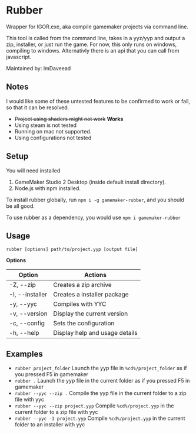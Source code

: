 # Rubber
Wrapper for IGOR.exe, aka compile gamemaker projects via command line.

This tool is called from the command line, takes in a yyz/yyp and output a zip, installer,
or just run the game. For now, this only runs on windows, compiling to windows. Alternativly
there is an api that you can call from javascript.

Maintained by: ImDaveead

## Notes
I would like some of these untested features to be confirmed to work or fail, so that it can be resolved.

- ~~Project using shaders might not work~~ **Works**
- Using steam is not tested
- Running on mac not supported.
- Using configurations not tested

## Setup

You will need installed
1. GameMaker Studio 2 Desktop (inside default install directory).
1. Node.js with npm installed.

To install rubber globally, run `npm i -g gamemaker-rubber`, and you should be all good.

To use rubber as a dependency, you would use `npm i gamemaker-rubber`

## Usage
`rubber [options] path/to/project.yyp [output file]`

**Options**

| Option          | Actions                        |
| --------------- | ------------------------------ |
| -Z, --zip       | Creates a zip archive          |
| -I, --installer | Creates a installer package    |
| -y, --yyc       | Compiles with YYC              |
| -v, --version   | Display the current version    |
| -c, --config    | Sets the configuration         |
| -h, --help      | Display help and usage details |

## Examples
- `rubber project_folder` Launch the yyp file in `%cd%/project_folder` as if you pressed F5 in gamemaker
- `rubber .` Launch the yyp file in the current folder as if you pressed F5 in gamemaker
- `rubber --yyc --zip .` Compile the yyp file in the current folder to a zip file with yyc
- `rubber --yyc --zip project.yyp` Compile `%cd%/project.yyp` in the current folder to a zip file with yyc
- `rubber --yyc -I project.yyp` Compile `%cd%/project.yyp` in the current folder to an installer with yyc
